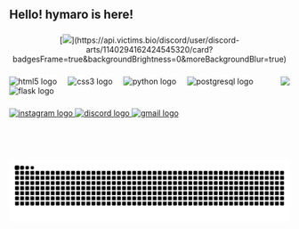 <h2 align="left">Hello! hymaro is here!</h2>

###

<div align="center">
  [<img src="https://api.victims.lol/api/discord-arts/profile-image/1222698022727581737">](https://api.victims.bio/discord/user/discord-arts/1140294162424545320/card?badgesFrame=true&backgroundBrightness=0&moreBackgroundBlur=true)
</div>

###

<img align="right" height="150" src="[https://i.imgflip.com/65efzo.gif](https://media.discordapp.net/attachments/1213610027047452733/1278049734988271616/5be19597089a6418293cbc231f91c570.jpg?ex=67324491&is=6730f311&hm=beaff39a21dd9b5cb4660a8bbdcd1dc31e2bbb578130b8cc68f27b6d66360107&=&format=webp&width=1014&height=570)"  />

###

<div align="left">
  <img src="https://cdn.jsdelivr.net/gh/devicons/devicon/icons/html5/html5-original.svg" height="30" alt="html5 logo"  />
  <img width="12" />
  <img src="https://cdn.jsdelivr.net/gh/devicons/devicon/icons/css3/css3-original.svg" height="30" alt="css3 logo"  />
  <img width="12" />
  <img src="https://cdn.jsdelivr.net/gh/devicons/devicon/icons/python/python-original.svg" height="30" alt="python logo"  />
  <img width="12" />
  <img src="https://cdn.jsdelivr.net/gh/devicons/devicon/icons/postgresql/postgresql-original.svg" height="30" alt="postgresql logo"  />
  <img width="12" />
  <img src="https://cdn.jsdelivr.net/gh/devicons/devicon/icons/flask/flask-original.svg" height="30" alt="flask logo"  />
</div>

###

<div align="left">
  <a href="https://instagram.com/hymaro.lol" target="_blank">
    <img src="https://img.shields.io/static/v1?message=Instagram&logo=instagram&label=&color=E4405F&logoColor=white&labelColor=&style=for-the-badge" height="35" alt="instagram logo"  />
  </a>
  <a href="ndqo" target="_blank">
    <img src="https://img.shields.io/static/v1?message=Discord&logo=discord&label=&color=7289DA&logoColor=white&labelColor=&style=for-the-badge" height="35" alt="discord logo"  />
  </a>
  <a href="hymarodev@gmail.com" target="_blank">
    <img src="https://img.shields.io/static/v1?message=Gmail&logo=gmail&label=&color=D14836&logoColor=white&labelColor=&style=for-the-badge" height="35" alt="gmail logo"  />
  </a>
</div>

###

<br clear="both">

<img src="https://raw.githubusercontent.com/ndqo/ndqo/output/snake.svg" alt="Snake animation" />

###
